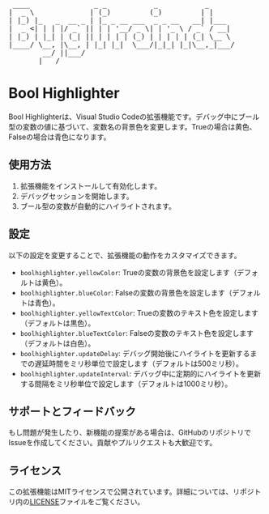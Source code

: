 <pre>
 ____               _ _           _           _       
|  _ \             | (_)         (_)         | |      
| |_) |_   _  __ _ | |_ _ __ ___  _ _ __   __| |___   
|  _ <| | | |/ _` || | | '__/ _ \| | '_ \ / _` / __|  
| |_) | |_| | (_| || | | | | (_) | | | | | (_| \__ \  
|____/ \__, |\__, | |_| |_|  \___/|_|_| |_|\__,_|___/  
        __/ ||___/                                      
       |___/                                           
</pre>

# Bool Highlighter

Bool Highlighterは、Visual Studio Codeの拡張機能です。デバッグ中にブール型の変数の値に基づいて、変数名の背景色を変更します。Trueの場合は黄色、Falseの場合は青色になります。

## 使用方法

1. 拡張機能をインストールして有効化します。
2. デバッグセッションを開始します。
3. ブール型の変数が自動的にハイライトされます。

## 設定

以下の設定を変更することで、拡張機能の動作をカスタマイズできます。

- `boolhighlighter.yellowColor`: Trueの変数の背景色を設定します（デフォルトは黄色）。
- `boolhighlighter.blueColor`: Falseの変数の背景色を設定します（デフォルトは青色）。
- `boolhighlighter.yellowTextColor`: Trueの変数のテキスト色を設定します（デフォルトは黒色）。
- `boolhighlighter.blueTextColor`: Falseの変数のテキスト色を設定します（デフォルトは白色）。
- `boolhighlighter.updateDelay`: デバッグ開始後にハイライトを更新するまでの遅延時間をミリ秒単位で設定します（デフォルトは500ミリ秒）。
- `boolhighlighter.updateInterval`: デバッグ中に定期的にハイライトを更新する間隔をミリ秒単位で設定します（デフォルトは1000ミリ秒）。

## サポートとフィードバック

もし問題が発生したり、新機能の提案がある場合は、GitHubのリポジトリでIssueを作成してください。貢献やプルリクエストも大歓迎です。

## ライセンス

この拡張機能はMITライセンスで公開されています。詳細については、リポジトリ内の[LICENSE](LICENSE)ファイルをご覧ください。



